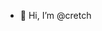 - 👋 Hi, I’m @cretch

<!---
cretch/cretch is a ✨ special ✨ repository because its `README.md` (this file) appears on your GitHub profile.
You can click the Preview link to take a look at your changes.
--->
